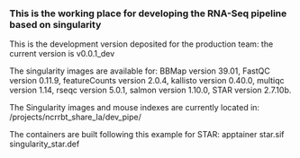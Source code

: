 ### This is the working place for developing the RNA-Seq pipeline based on singularity

This is the development version deposited for the production team: the current version is v0.0.1_dev

The singularity images are available for:
BBMap version 39.01, 
FastQC version 0.11.9,
featureCounts version 2.0.4,
kallisto version 0.40.0,
multiqc version 1.14,
rseqc version 5.0.1,
salmon version 1.10.0,
STAR version 2.7.10b.


The Singularity images and mouse indexes are currently located in:
/projects/ncrrbt_share_la/dev_pipe/

The containers are built following this example for STAR:
apptainer star.sif singularity_star.def


